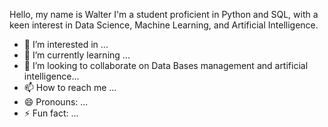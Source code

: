 Hello, my name is Walter I'm a student proficient in Python and SQL, with a keen interest in Data Science, Machine Learning, and Artificial Intelligence.
- 👀 I’m interested in ...
- 🌱 I’m currently learning ...
- 💞️ I’m looking to collaborate on Data Bases management and artificial intelligence...
- 📫 How to reach me ...
- 😄 Pronouns: ...
- ⚡ Fun fact: ...

<!---
DD66DD/DD66DD is a ✨ special ✨ repository because its `README.md` (this file) appears on your GitHub profile.
You can click the Preview link to take a look at your changes.
--->
